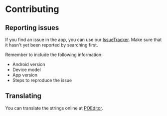 # Contributing

## Reporting issues

If you find an issue in the app, you can use our [IssueTracker](https://codeberg.org/BeoCode/LibreTranslator/issues). Make sure that it hasn't yet been reported by searching first.

Remember to include the following information:

* Android version
* Device model
* App version
* Steps to reproduce the issue

## Translating

You can translate the strings online at [POEditor](https://poeditor.com/join/project?hash=m73UT6rHqe).
 
